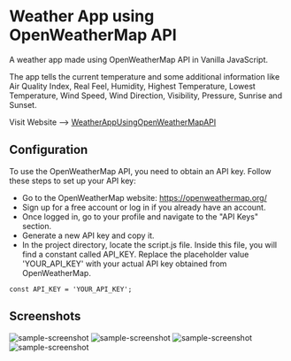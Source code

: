 # Weather App using OpenWeatherMap API
A weather app made using OpenWeatherMap API in Vanilla JavaScript.

The app tells the current temperature and some additional information like Air Quality Index, Real Feel, Humidity, Highest Temperature, Lowest Temperature, Wind Speed, Wind Direction, Visibility, Pressure, Sunrise and Sunset.

Visit Website --> [WeatherAppUsingOpenWeatherMapAPI](https://PraneethVanaparthi.github.io/Weather_forecast)

## Configuration
To use the OpenWeatherMap API, you need to obtain an API key. Follow these steps to set up your API key:

* Go to the OpenWeatherMap website: https://openweathermap.org/
* Sign up for a free account or log in if you already have an account.
* Once logged in, go to your profile and navigate to the "API Keys" section.
* Generate a new API key and copy it.
* In the project directory, locate the script.js file. Inside this file, you will find a constant called API_KEY. Replace the placeholder value 'YOUR_API_KEY' with your actual API key obtained from OpenWeatherMap.

```
const API_KEY = 'YOUR_API_KEY';
```

## Screenshots
![sample-screenshot](https://raw.githubusercontent.com/kshitizrohilla/weather-app-using-openweathermap-api/main/screenshots/1.png)
![sample-screenshot](https://raw.githubusercontent.com/kshitizrohilla/weather-app-using-openweathermap-api/main/screenshots/2.png)
![sample-screenshot](https://raw.githubusercontent.com/kshitizrohilla/weather-app-using-openweathermap-api/main/screenshots/3.png)
![sample-screenshot](https://raw.githubusercontent.com/kshitizrohilla/weather-app-using-openweathermap-api/main/screenshots/4.png)

